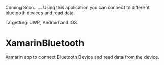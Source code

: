 Coming Soon......  Using this application you can connect to different bluetooth devices and read data. 

Targetting: UWP, Android and IOS

# XamarinBluetooth
Xamarin app to connect Bluetooth Device and read data from the device.
